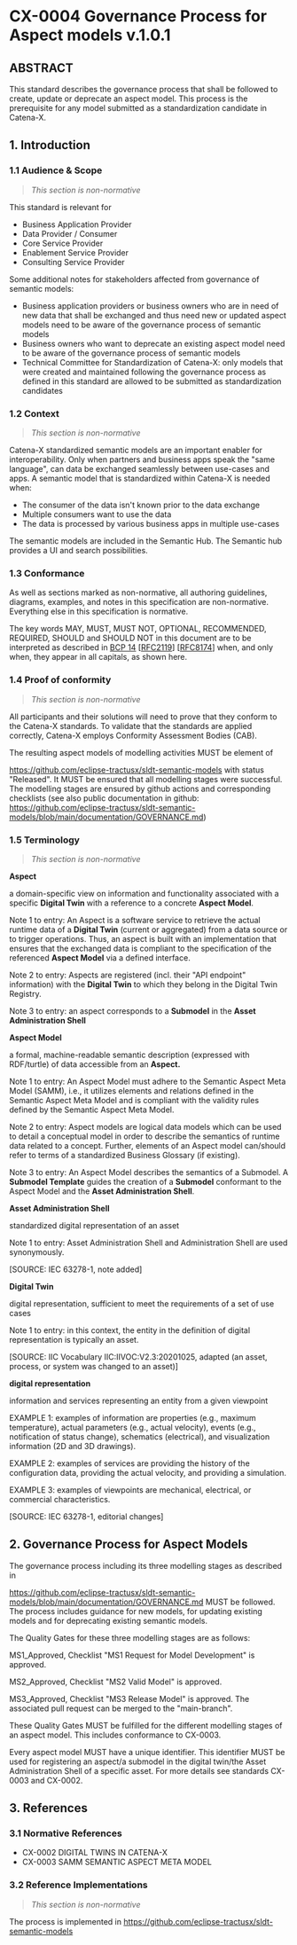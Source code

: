 # CX-0004 Governance Process for Aspect models v.1.0.1

## ABSTRACT

This standard describes the governance process that shall be followed to
create, update or deprecate an aspect model. This process is the
prerequisite for any model submitted as a standardization candidate in
Catena-X.

## 1. Introduction

### 1.1 Audience & Scope

> *This section is non-normative*

This standard is relevant for

- Business Application Provider
- Data Provider / Consumer
- Core Service Provider
- Enablement Service Provider
- Consulting Service Provider

Some additional notes for stakeholders affected from governance of
semantic models:

- Business application providers or business owners who are in need of new data that shall be exchanged and thus need new or updated aspect models need to be aware of the governance process of semantic models
- Business owners who want to deprecate an existing aspect model need to be aware of the governance process of semantic models
- Technical Committee for Standardization of Catena-X: only models that were created and maintained following the governance process as defined in this standard are allowed to be submitted as standardization candidates

### 1.2 Context

> *This section is non-normative*

Catena-X standardized semantic models are an important enabler for
interoperability. Only when partners and business apps speak the \"same
language\", can data be exchanged seamlessly between use-cases and apps.
A semantic model that is standardized within Catena-X is needed when:

- The consumer of the data isn\'t known prior to the data exchange
- Multiple consumers want to use the data
- The data is processed by various business apps in multiple use-cases

The semantic models are included in the Semantic Hub. The Semantic hub provides a UI and search possibilities.

### 1.3 Conformance

As well as sections marked as non-normative, all authoring guidelines,
diagrams, examples, and notes in this specification are non-normative.
Everything else in this specification is normative.

The key words MAY, MUST, MUST NOT, OPTIONAL, RECOMMENDED, REQUIRED,
SHOULD and SHOULD NOT in this document are to be interpreted as
described in [BCP
14](https://datatracker.ietf.org/doc/html/bcp14) \[[RFC2119](https://www.w3.org/TR/did-core/#bib-rfc2119)\]
\[[RFC8174](https://www.w3.org/TR/did-core/#bib-rfc8174)\] when, and
only when, they appear in all capitals, as shown here.

### 1.4 Proof of conformity

> *This section is non-normative*

All participants and their solutions will need to prove that they
conform to the Catena-X standards. To validate that the standards are
applied correctly, Catena-X employs Conformity Assessment Bodies (CAB).

The resulting aspect models of modelling activities MUST be element of

https://github.com/eclipse-tractusx/sldt-semantic-models with status
\"Released\". It MUST be ensured that all modelling stages were
successful. The modelling stages are ensured by github actions and
corresponding checklists (see also public documentation in github:
https://github.com/eclipse-tractusx/sldt-semantic-models/blob/main/documentation/GOVERNANCE.md)

### 1.5 Terminology

> *This section is non-normative*

**Aspect**

a domain-specific view on information and functionality associated with
a specific **Digital Twin** with a reference to a concrete **Aspect
Model**.

Note 1 to entry: An Aspect is a software service to retrieve the actual
runtime data of a **Digital Twin** (current or aggregated) from a data
source or to trigger operations. Thus, an aspect is built with an
implementation that ensures that the exchanged data is compliant to the
specification of the referenced **Aspect Model** via a defined
interface.

Note 2 to entry: Aspects are registered (incl. their "API endpoint"
information) with the **Digital Twin** to which they belong in the
Digital Twin Registry.

Note 3 to entry: an aspect corresponds to a **Submodel** in the **Asset
Administration Shell**

**Aspect Model**

a formal, machine-readable semantic description (expressed with
RDF/turtle) of data accessible from an **Aspect.**

Note 1 to entry: An Aspect Model must adhere to the Semantic Aspect Meta Model (SAMM), i.e., it utilizes elements and relations defined in the Semantic Aspect Meta Model and is compliant with the validity rules defined by the Semantic Aspect Meta Model.

Note 2 to entry: Aspect models are logical data models which can be used
to detail a conceptual model in order to describe the semantics of
runtime data related to a concept. Further, elements of an Aspect model
can/should refer to terms of a standardized Business Glossary (if
existing)​.

Note 3 to entry: An Aspect Model describes the semantics of a Submodel.
A **Submodel Template** guides the creation of a **Submodel** conformant
to the Aspect Model and the **Asset Administration Shell**.

**Asset Administration Shell**

standardized digital representation of an asset

Note 1 to entry: Asset Administration Shell and Administration Shell are
used synonymously.

\[SOURCE: IEC 63278-1, note added\]

**Digital Twin**

digital representation, sufficient to meet the requirements of a set of
use cases

Note 1 to entry: in this context, the entity in the definition of
digital representation is typically an asset.

\[SOURCE: IIC Vocabulary IIC:IIVOC:V2.3:20201025, adapted (an asset,
process, or system was changed to an asset)\]

**digital representation**

information and services representing an entity from a given viewpoint

EXAMPLE 1: examples of information are properties (e.g., maximum
temperature), actual parameters (e.g., actual velocity), events (e.g.,
notification of status change), schematics (electrical), and
visualization information (2D and 3D drawings).

EXAMPLE 2: examples of services are providing the history of the
configuration data, providing the actual velocity, and providing a
simulation.

EXAMPLE 3: examples of viewpoints are mechanical, electrical, or
commercial characteristics.

\[SOURCE: IEC 63278-1, editorial changes\]

## 2. Governance Process for Aspect Models

The governance process including its three modelling stages as described
in

https://github.com/eclipse-tractusx/sldt-semantic-models/blob/main/documentation/GOVERNANCE.md
MUST be followed. The process includes guidance for new models, for
updating existing models and for deprecating existing semantic models.

The Quality Gates for these three modelling stages are as follows:

MS1_Approved, Checklist \"MS1 Request for Model Development\" is
approved.

MS2_Approved, Checklist \"MS2 Valid Model\" is approved.

MS3_Approved, Checklist \"MS3 Release Model\" is approved. The
associated pull request can be merged to the \"main-branch\".

These Quality Gates MUST be fulfilled for the different modelling stages
of an aspect model. This includes conformance to CX-0003.

Every aspect model MUST have a unique identifier. This identifier MUST
be used for registering an aspect/a submodel in the digital twin/the
Asset Administration Shell of a specific asset. For more details see
standards CX-0003 and CX-0002.

## 3. References

### 3.1 Normative References

- CX-0002 DIGITAL TWINS IN CATENA-X
- CX-0003 SAMM SEMANTIC ASPECT META MODEL

### 3.2 Reference Implementations

> *This section is non-normative*

The process is implemented in
https://github.com/eclipse-tractusx/sldt-semantic-models

[^1]: https://catena-x.net/fileadmin/user_upload/Vereinsdokumente/Catena-X_IP_Regelwerk_IP_Regulations.pdf

[^2]: https://catena-x.net/de/standard-library

